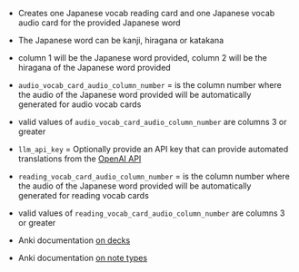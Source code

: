 - Creates one Japanese vocab reading card and one Japanese vocab audio card for the provided Japanese word
- The Japanese word can be kanji, hiragana or katakana
- column 1 will be the Japanese word provided, column 2 will be the hiragana of the Japanese word provided
- `audio_vocab_card_audio_column_number` = is the column number where the audio of the Japanese word provided will be automatically generated for audio vocab cards
- valid values of `audio_vocab_card_audio_column_number` are columns 3 or greater
- `llm_api_key` = Optionally provide an API key that can provide automated translations from the [OpenAI API](https://openai.com/api/)
- `reading_vocab_card_audio_column_number` = is the column number where the audio of the Japanese word provided will be automatically generated for reading vocab cards
- valid values of `reading_vocab_card_audio_column_number` are columns 3 or greater

- Anki documentation [on decks](https://docs.ankiweb.net/getting-started.html#decks)

- Anki documentation [on note types](https://docs.ankiweb.net/getting-started.html#note-types)

